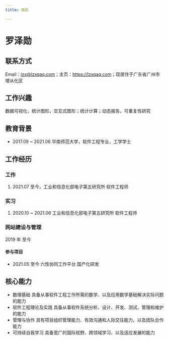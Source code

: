 ```yaml
---
title: 简历

---
```



# 罗泽勋

## 联系方式

Email：lzx@lzxqaq.com；主页：<https://lzxqaq.com>；现居住于广东省广州市增从化区

## 工作兴趣

数据可视化，统计图形，交互式图形；统计计算；动态报告，可重复性研究

## 教育背景

- 2017.09 ~ 2021.06 华南师范大学，软件工程专业，工学学士

## 工作经历

### 工作

1. 2021.07 至今，工业和信息化部电子第五研究所 软件工程师

### 实习

1. 2020.10 ~ 2021.06 工业和信息化部电子第五研究所 软件工程师


### 网站建设与管理

2019 年 至今

#### 参与项目

- 2021.05 至今 六性协同工作平台 国产化研发


## 核心能力

- 数理基础 具备从事软件工程工作所需的数学、以及应用数学基础解决实际问题的能力
- 软件工程理论及实践 具备从事软件系统分析、设计、开发、测试、管理和维护的能力  
- 管理与协作 具有项目组织管理能力、有效沟通和人际交往能力、以及团队合作能力
- 可持续自我学习 具备宽广的国际视野、跨领域学习、以及适应发展的能力
